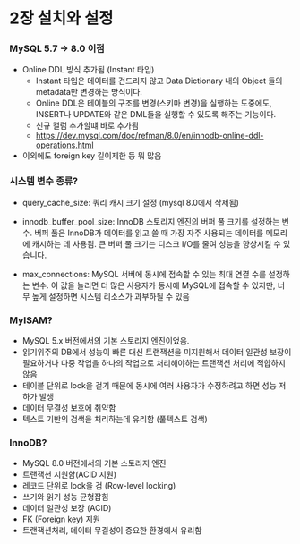 # 2장 설치와 설정

### MySQL 5.7 -> 8.0 이점
- Online DDL 방식 추가됨 (Instant 타입)
  - Instant 타입은 데이터를 건드리지 않고 Data Dictionary 내의 Object 들의 metadata만 변경하는 방식이다. 
  - Online DDL은 테이블의 구조를 변경(스키마 변경)을 실행하는 도중에도, INSERT나 UPDATE와 같은 DML들을 실행할 수 있도록 해주는 기능이다.
  - 신규 컬럼 추가할떄 바로 추가됨 
  - https://dev.mysql.com/doc/refman/8.0/en/innodb-online-ddl-operations.html
- 이외에도 foreign key 길이제한 등 뭐 많음

### 시스템 변수 종류?
- query_cache_size: 쿼리 캐시 크기 설정 (mysql 8.0에서 삭제됨)
- innodb_buffer_pool_size: InnoDB 스토리지 엔진의 버퍼 풀 크기를 설정하는 변수. 버퍼 풀은 InnoDB가 데이터를 읽고 쓸 때 가장 자주 사용되는 데이터를 메모리에 캐시하는 데 사용됨. 큰 버퍼 풀 크기는 디스크 I/O를 줄여 성능을 향상시킬 수 있습니다.

- max_connections: MySQL 서버에 동시에 접속할 수 있는 최대 연결 수를 설정하는 변수. 이 값을 늘리면 더 많은 사용자가 동시에 MySQL에 접속할 수 있지만, 너무 높게 설정하면 시스템 리소스가 과부하될 수 있음

### MyISAM?
- MySQL 5.x 버전에서의 기본 스토리지 엔진이었음. 
- 읽기위주의 DB에서 성능이 빠른 대신 트랜잭션을 미지원해서 데이터 일관성 보장이 필요하거나 다중 작업을 하나의 작업으로 처리해야하는 트랜잭션 처리에 적합하지 않음
- 테이블 단위로 lock을 걸기 때문에 동시에 여러 사용자가 수정하려고 하면 성능 저하가 발생
- 데이터 무결성 보호에 취약함
- 텍스트 기반의 검색을 처리하는데 유리함 (풀텍스트 검색)


### InnoDB?
- MySQL 8.0 버전에서의 기본 스토리지 엔진
- 트랜잭션 지원함(ACID 지원)
- 레코드 단위로 lock을 검 (Row-level locking)
- 쓰기와 읽기 성능 균형잡힘
- 데이터 일관성 보장 (ACID)
- FK (Foreign key) 지원
- 트랜잭션처리, 데이터 무결성이 중요한 환경에서 유리함